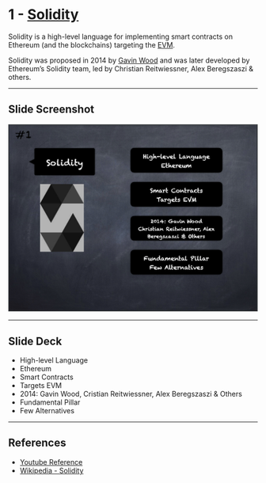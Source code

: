 # 1 - [Solidity](Solidity.md)
Solidity is a high-level language for implementing smart contracts on Ethereum (and the blockchains) targeting the [EVM](../1.%20Ethereum101/EVM.md). 

Solidity was proposed in 2014 by [Gavin Wood](https://en.wikipedia.org/wiki/Gavin_Wood) and was later developed by Ethereum’s Solidity team, led by Christian Reitwiessner, Alex Beregszaszi & others.

___
## Slide Screenshot
![001.png](../../images/2.%20Solidity%20101/001.png)
___
## Slide Deck
- High-level Language
- Ethereum
- Smart Contracts
- Targets EVM
- 2014: Gavin Wood, Cristian Reitwiessner, Alex Beregszaszi & Others
- Fundamental Pillar
- Few Alternatives
___
## References
- [Youtube Reference](https://youtu.be/5eLqFac5Tkg?t=84)
- [Wikipedia - Solidity](https://en.wikipedia.org/wiki/Solidity)


